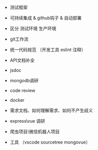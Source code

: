 * 测试框架
* 可持续集成 & github钩子 & 自动部署
* 区分 测试环境 生产环境
* git工作流
* 统一代码规范 （开发工具 eslint 注释）
* API文档补全
* jsdoc
* mongodb调研
* code review
* docker
* 需求文档、如何理解需求、如何不产生歧义
* express\vue 调研

* 爬虫项目\微信机器人项目

* 工具 （vscode sourcetree mongovue）



